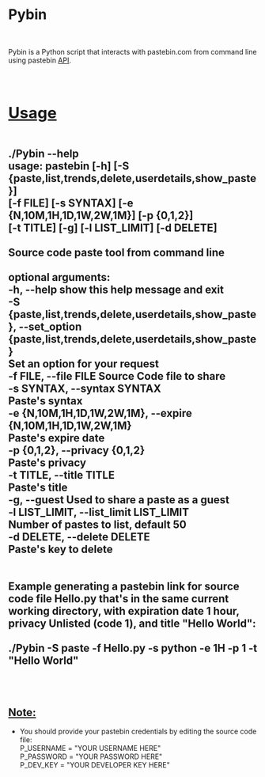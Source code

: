 <h1>Pybin</h1><br>
<p>Pybin is a Python script that interacts with pastebin.com from command line using pastebin <a href="http://pastebin.com/api">API</a>.<br><br><br></p>

<u><b><h2>Usage</b></h2></u><br>
./Pybin --help<br>
usage: pastebin [-h] [-S {paste,list,trends,delete,userdetails,show_paste}]<br>
                [-f FILE] [-s SYNTAX] [-e {N,10M,1H,1D,1W,2W,1M}] [-p {0,1,2}]<br>
                [-t TITLE] [-g] [-l LIST_LIMIT] [-d DELETE]<br>
<br>
Source code paste tool from command line<br>
<br>
optional arguments:<br>
  -h, --help            show this help message and exit<br>
  -S {paste,list,trends,delete,userdetails,show_paste}, --set_option {paste,list,trends,delete,userdetails,show_paste}<br>
                        Set an option for your request <br>
  -f FILE, --file FILE  Source Code file to share <br>
  -s SYNTAX, --syntax SYNTAX <br>
                        Paste's syntax <br>
  -e {N,10M,1H,1D,1W,2W,1M}, --expire {N,10M,1H,1D,1W,2W,1M}<br>
                        Paste's expire date <br>
  -p {0,1,2}, --privacy {0,1,2}<br>
                        Paste's privacy<br>
  -t TITLE, --title TITLE<br>
                        Paste's title<br>
  -g, --guest           Used to share a paste as a guest<br>
  -l LIST_LIMIT, --list_limit LIST_LIMIT<br>
                        Number of pastes to list, default 50<br>
  -d DELETE, --delete DELETE<br>
                        Paste's key to delete<br>
<br>
<br>
Example generating a pastebin link for source code file Hello.py that's in the same current working directory, with expiration date 1 hour, privacy Unlisted (code 1), and title "Hello World":<br>
<br>
./Pybin -S paste -f Hello.py -s python -e 1H -p 1 -t "Hello World"<br>
<br>
<br>
--------------------------------------------------------------------------
<b><u><h2>Note:</h2></u></b>
- You should provide your pastebin credentials by editing the source code file:<br>
P_USERNAME = "YOUR USERNAME HERE"<br>
P_PASSWORD = "YOUR PASSWORD HERE"<br>
P_DEV_KEY  = "YOUR DEVELOPER KEY HERE"<br>


